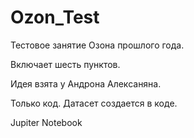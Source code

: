 # Ozon_Test

Тестовое занятие Озона прошлого года.

Включает шесть пунктов.

Идея взята у Андрона Алексаняна.

Только код. Датасет создается в коде.

Jupiter Notebook
